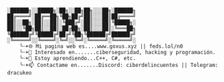     ░██████╗░░█████╗░██╗░░██╗██╗░░░██╗░██████╗
    ██╔════╝░██╔══██╗╚██╗██╔╝██║░░░██║██╔════╝
    ██║░░██╗░██║░░██║░╚███╔╝░██║░░░██║╚█████╗░
    ██║░░╚██╗██║░░██║░██╔██╗░██║░░░██║░╚═══██╗
    ╚██████╔╝╚█████╔╝██╔╝╚██╗╚██████╔╝██████╔╝
    ░╚═════╝░░╚════╝░╚═╝░░╚═╝░╚═════╝░╚═════╝░
        ╰┈➤🌐 Mi pagina web es....www.goxus.xyz || feds.lol/n0
        ╰┈➤👀 Interesado en.......ciberseguridad, hacking y programación.
        ╰┈➤🌱 Estoy aprendiendo...C++, C#, etc.
        ╰┈➤📫 Contactame en.......Discord: ciberdelincuentes || Telegram: dracukeo
